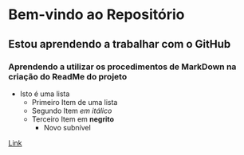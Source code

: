 # Bem-vindo ao Repositório
## Estou aprendendo a trabalhar com o GitHub
### Aprendendo a utilizar os procedimentos de MarkDown na criação do ReadMe do projeto

* Isto é uma lista
    + Primeiro Item de uma lista
    + Segundo Item *em itálico*
    + Terceiro Item em **negrito**
        + Novo subnível


[Link](http://www.uninove.br)